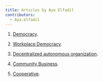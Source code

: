 ```yaml
---
title: Articles by Aya Elfadil
contributors:
  - Aya.elfadil
---
```


1. [Democracy](Democracy.md).

2. [Workplace Democracy](Workplace_Democracy.md).

3. [Decentralized autonomous
organization](Decentralized_autonomous_organization "wikilink").

4. [Community Business](Community_Business.md).

5. [Cooperative](Cooperative.md).
